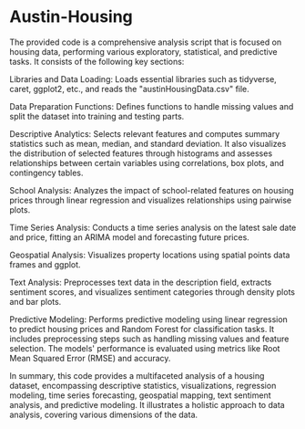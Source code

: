 # Austin-Housing

The provided code is a comprehensive analysis script that is focused on housing data, performing various exploratory, statistical, and predictive tasks. It consists of the following key sections:

Libraries and Data Loading: Loads essential libraries such as tidyverse, caret, ggplot2, etc., and reads the "austinHousingData.csv" file.

Data Preparation Functions: Defines functions to handle missing values and split the dataset into training and testing parts.

Descriptive Analytics: Selects relevant features and computes summary statistics such as mean, median, and standard deviation. It also visualizes the distribution of selected features through histograms and assesses relationships between certain variables using correlations, box plots, and contingency tables.

School Analysis: Analyzes the impact of school-related features on housing prices through linear regression and visualizes relationships using pairwise plots.

Time Series Analysis: Conducts a time series analysis on the latest sale date and price, fitting an ARIMA model and forecasting future prices.

Geospatial Analysis: Visualizes property locations using spatial points data frames and ggplot.

Text Analysis: Preprocesses text data in the description field, extracts sentiment scores, and visualizes sentiment categories through density plots and bar plots.

Predictive Modeling: Performs predictive modeling using linear regression to predict housing prices and Random Forest for classification tasks. It includes preprocessing steps such as handling missing values and feature selection. The models' performance is evaluated using metrics like Root Mean Squared Error (RMSE) and accuracy.

In summary, this code provides a multifaceted analysis of a housing dataset, encompassing descriptive statistics, visualizations, regression modeling, time series forecasting, geospatial mapping, text sentiment analysis, and predictive modeling. It illustrates a holistic approach to data analysis, covering various dimensions of the data.
